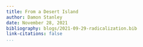 ```yaml
---
title: From a Desert Island
author: Damon Stanley
date: November 28, 2021
bibliography: blogs/2021-09-29-radicalization.bib
link-citations: false
...
```



